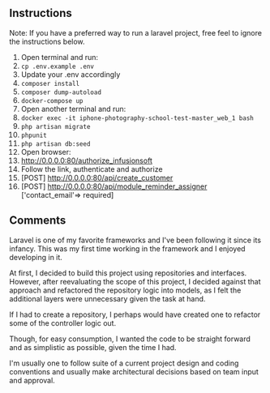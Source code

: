 ## Instructions

Note: If you have a preferred way to run a laravel project, free feel to ignore the instructions below.

1. Open terminal and run:
1. `cp .env.example .env`
1. Update your .env accordingly
1. `composer install`
1. `composer dump-autoload`
1. `docker-compose up`
1. Open another terminal and run:
1. `docker exec -it iphone-photography-school-test-master_web_1 bash`
1. `php artisan migrate`
1. `phpunit`
1. `php artisan db:seed`
1. Open browser:
1. http://0.0.0.0:80/authorize_infusionsoft
1. Follow the link, authenticate and authorize
1. [POST] http://0.0.0.0:80/api/create_customer
1. [POST] http://0.0.0.0:80/api/module_reminder_assigner ['contact_email'=> required]



## Comments

Laravel is one of my favorite frameworks and I've been following it since its infancy. 
This was my first time working in the framework and I enjoyed developing in it.    

At first, I decided to build this project using repositories and interfaces. 
However, after reevaluating the scope of this project, I decided against that approach and refactored 
the repository logic into models, as I felt the additional layers were unnecessary given the task at hand.

If I had to create a repository,  I perhaps would have created one to refactor some of the controller logic out. 

Though, for easy consumption, I wanted the code to be straight forward and as simplistic as possible, given the time I had. 

I'm usually one to follow suite of a current project design and coding conventions and usually make architectural decisions 
based on team input and approval. 







  